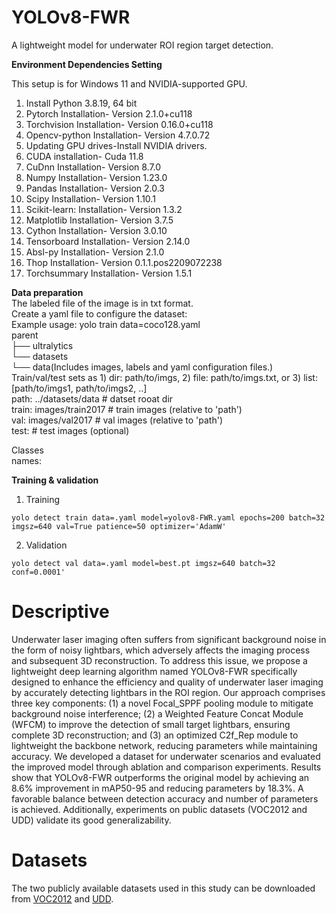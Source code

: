 # YOLOv8-FWR
A lightweight model for underwater ROI region target detection. 

**Environment Dependencies Setting**  

This setup is for Windows 11 and NVIDIA-supported GPU.
1.	Install Python 3.8.19, 64 bit
2.	Pytorch Installation- Version 2.1.0+cu118
3.	Torchvision Installation- Version 0.16.0+cu118
4.	Opencv-python Installation- Version 4.7.0.72
5.	Updating GPU drives-Install NVIDIA drivers.
6.	CUDA installation- Cuda 11.8
7.	CuDnn Installation- Version 8.7.0 
8.	Numpy Installation- Version 1.23.0
9.	Pandas Installation- Version 2.0.3
10.	Scipy Installation- Version 1.10.1
11.	Scikit-learn: Installation- Version 1.3.2
12.	Matplotlib Installation- Version 3.7.5
13.	Cython Installation- Version 3.0.10
14.	Tensorboard Installation- Version 2.14.0
15.	Absl-py Installation- Version 2.1.0
16.	Thop Installation- Version 0.1.1.pos2209072238
17.	Torchsummary Installation- Version 1.5.1

**Data preparation**  
The labeled file of the image is in txt format.  
Create a yaml file to configure the dataset:  
 Example usage: yolo train data=coco128.yaml  
 parent  
 ├── ultralytics  
 └── datasets  
     └── data(Includes images, labels and yaml configuration files.)  
Train/val/test sets as 1) dir: path/to/imgs, 2) file: path/to/imgs.txt, or 3) list: [path/to/imgs1, path/to/imgs2, ..]  
path: ../datasets/data  # datset rooat dir  
train: images/train2017  # train images (relative to 'path')   
val: images/val2017  # val images (relative to 'path')   
test:  # test images (optional)  

Classes  
names:

**Training & validation**
1.	Training
```
yolo detect train data=.yaml model=yolov8-FWR.yaml epochs=200 batch=32 imgsz=640 val=True patience=50 optimizer='AdamW'
```
2.	Validation
```
yolo detect val data=.yaml model=best.pt imgsz=640 batch=32 conf=0.0001'
```
# Descriptive
Underwater laser imaging often suffers from significant background noise in the form of noisy lightbars, which adversely affects the imaging process and subsequent 3D reconstruction. To address this issue, we propose a lightweight deep learning algorithm named YOLOv8-FWR specifically designed to enhance the efficiency and quality of underwater laser imaging by accurately detecting lightbars in the ROI region. Our approach comprises three key components: (1) a novel Focal_SPPF pooling module to mitigate background noise interference; (2) a Weighted Feature Concat Module (WFCM) to improve the detection of small target lightbars, ensuring complete 3D reconstruction; and (3) an optimized C2f_Rep module to lightweight the backbone network, reducing parameters while maintaining accuracy. We developed a dataset for underwater scenarios and evaluated the improved model through ablation and comparison experiments. Results show that YOLOv8-FWR outperforms the original model by achieving an 8.6% improvement in mAP50-95 and reducing parameters by 18.3%. A favorable balance between detection accuracy and number of parameters is achieved. Additionally, experiments on public datasets (VOC2012 and UDD) validate its good generalizability.
# Datasets
The two publicly available datasets used in this study can be downloaded from [VOC2012](http://host.robots.ox.ac.uk/pascal/VOC/voc2012/index.html#rights) and [UDD](https://github.com/chongweiliu/UDD_Official).
